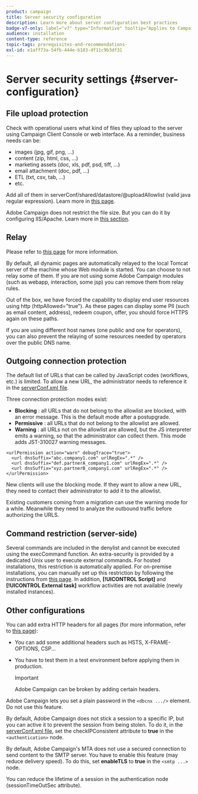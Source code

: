 ```yaml
---
product: campaign
title: Server security configuration
description: Learn more about server configuration best practices
badge-v7-only: label="v7" type="Informative" tooltip="Applies to Campaign Classic v7 only"
audience: installation
content-type: reference
topic-tags: prerequisites-and-recommendations-
exl-id: e1aff73a-54fb-444e-b183-df11c9b3df31
---
```

# Server security settings {#server-configuration}



## File upload protection

Check with operational users what kind of files they upload to the server using Campaign Client Console or web interface. As a reminder, business needs can be:

* images (jpg, gif, png, ...)
* content (zip, html, css, ...)
* marketing assets (doc, xls, pdf, psd, tiff, ...)
* email attachment (doc, pdf, ...)
* ETL (txt, csv, tab, ...)
* etc.

Add all of them in serverConf/shared/datastore/@uploadAllowlist (valid java regular expression). Learn more in [this page](../../installation/using/file-res-management.md).

Adobe Campaign does not restrict the file size. But you can do it by configuring IIS/Apache. Learn more in [this section](../../installation/using/web-server-configuration.md).

## Relay

Please refer to [this page](../../installation/using/configuring-campaign-server.md#dynamic-page-security-and-relays) for more information.

By default, all dynamic pages are automatically relayed to the local Tomcat server of the machine whose Web module is started. You can choose to not relay some of them. If you are not using some Adobe Campaign modules (such as webapp, interaction, some jsp) you can remove them from relay rules.

Out of the box, we have forced the capability to display end user resources using http (httpAllowed="true"). As these pages can display some PII (such as email content, address), redeem coupon, offer, you should force HTTPS again on these paths.

If you are using different host names (one public and one for operators), you can also prevent the relaying of some resources needed by operators over the public DNS name.

## Outgoing connection protection

The default list of URLs that can be called by JavaScript codes (workflows, etc.) is limited. To allow a new URL, the administrator needs to reference it in the [serverConf.xml file](../../installation/using/the-server-configuration-file.md).

Three connection protection modes exist:

* **Blocking** : all URLs that do not belong to the allowlist are blocked, with an error message. This is the default mode after a postupgrade.
* **Permissive** : all URLs that do not belong to the allowlist are allowed.
* **Warning** : all URLs not on the allowlist are allowed, but the JS interpreter emits a warning, so that the administrator can collect them. This mode adds JST-310027 warning messages.

```
<urlPermission action="warn" debugTrace="true">
  <url dnsSuffix="abc.company1.com" urlRegEx=".*" />
  <url dnsSuffix="def.partnerA_company1.com" urlRegEx=".*" />
  <url dnsSuffix="xyz.partnerB_company1.com" urlRegEx=".*" />
</urlPermission>
```

New clients will use the blocking mode. If they want to allow a new URL, they need to contact their administrator to add it to the allowlist.

Existing customers coming from a migration can use the warning mode for a while. Meanwhile they need to analyze the outbound traffic before authorizing the URLS.

## Command restriction (server-side)

Several commands are included in the denylist and cannot be executed using the execCommand function. An extra-security is provided by a dedicated Unix user to execute external commands. For hosted installations, this restriction is automatically applied. For on-premise installations, you can manually set up this restriction by following the instructions from [this page](../../installation/using/configuring-campaign-server.md#restricting-authorized-external-commands). In addition, **[!UICONTROL Script]** and **[!UICONTROL External task]** workflow activities are not available (newly installed instances).

## Other configurations

You can add extra HTTP headers for all pages (for more information, refer to [this page](../../installation/using/configuring-campaign-server.md#restricting-authorized-external-commands)):

* You can add some additional headers such as HSTS, X-FRAME-OPTIONS, CSP...
* You have to test them in a test environment before applying them in production. 
    
    >[!IMPORTANT]
    >
    >Adobe Campaign can be broken by adding certain headers.

Adobe Campaign lets you set a plain password in the `<dbcnx .../>` element. Do not use this feature.

By default, Adobe Campaign does not stick a session to a specific IP, but you can active it to prevent the session from being stolen. To do it, in the [serverConf.xml file](../../installation/using/the-server-configuration-file.md), set the checkIPConsistent attribute to **true** in the `<authentication>` node.

By default, Adobe Campaign's MTA does not use a secured connection to send content to the SMTP server. You have to enable this feature (may reduce delivery speed). To do this, set **enableTLS** to **true** in the `<smtp ...>` node.

You can reduce the lifetime of a session in the authentication node (sessionTimeOutSec attribute).
